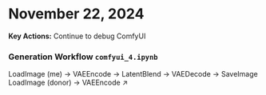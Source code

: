 # November 22, 2024

**Key Actions:** Continue to debug ComfyUI

### Generation Workflow `comfyui_4.ipynb`

LoadImage (me) → VAEEncode → LatentBlend → VAEDecode → SaveImage
LoadImage (donor) → VAEEncode ↗